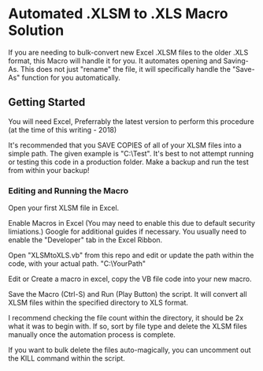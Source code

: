 # Automated .XLSM to .XLS Macro Solution

If you are needing to bulk-convert new Excel .XLSM files to the older .XLS format, this Macro will handle it for you. It automates opening and Saving-As. This does not just "rename" the file, it will specifically handle the "Save-As" function for you automatically.

## Getting Started

You will need Excel, Preferrably the latest version to perform this procedure (at the time of this writing - 2018)

It's recommended that you SAVE COPIES of all of your XLSM files into a simple path. The given example is "C:\Test\". It's best to not attempt running or testing this code in a production folder. Make a backup and run the test from within your backup!

### Editing and Running the Macro

Open your first XLSM file in Excel.

Enable Macros in Excel (You may need to enable this due to default security limiations.) Google for additional guides if necessary. You usually need to enable the "Developer" tab in the Excel Ribbon. 

Open "XLSMtoXLS.vb" from this repo and edit or update the path within the code, with your actual path. "C:\YourPath\"

Edit or Create a macro in excel, copy the VB file code into your new macro. 

Save the Macro (Ctrl-S) and Run (Play Button) the script. It will convert all XLSM files within the specified directory to XLS format.

I recommend checking the file count within the directory, it should be 2x what it was to begin with. If so, sort by file type and delete the XLSM files manually once the automation process is complete. 

If you want to bulk delete the files auto-magically, you can uncomment out the KILL command within the script. 
